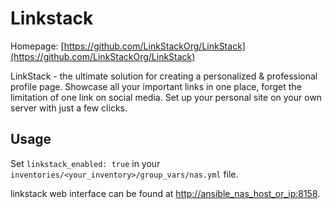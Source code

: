 # Linkstack

Homepage: [https://github.com/LinkStackOrg/LinkStack](https://github.com/LinkStackOrg/LinkStack)

LinkStack - the ultimate solution for creating a personalized & professional profile page. Showcase all your important links in one place, forget the limitation of one link on social media. Set up your personal site on your own server with just a few clicks.

## Usage

Set `linkstack_enabled: true` in your `inventories/<your_inventory>/group_vars/nas.yml` file.

linkstack web interface can be found at [http://ansible_nas_host_or_ip:8158](http://ansible_nas_host_or_ip:8158).
